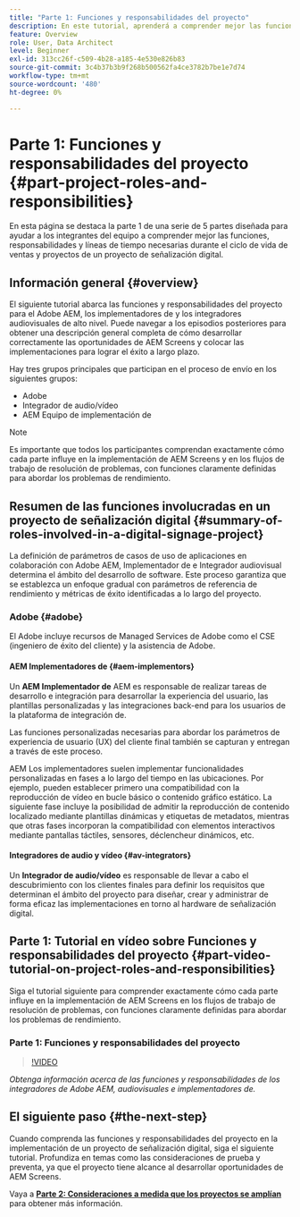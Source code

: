 ```yaml
---
title: "Parte 1: Funciones y responsabilidades del proyecto"
description: En este tutorial, aprenderá a comprender mejor las funciones, las responsabilidades y las líneas de tiempo necesarias durante los ciclos de vida de proyecto y ventas de un proyecto de señalización digital.
feature: Overview
role: User, Data Architect
level: Beginner
exl-id: 313cc26f-c509-4b28-a185-4e530e826b83
source-git-commit: 3c4b37b3b9f268b500562fa4ce3782b7be1e7d74
workflow-type: tm+mt
source-wordcount: '480'
ht-degree: 0%

---
```


# Parte 1: Funciones y responsabilidades del proyecto {#part-project-roles-and-responsibilities}

En esta página se destaca la parte 1 de una serie de 5 partes diseñada para ayudar a los integrantes del equipo a comprender mejor las funciones, responsabilidades y líneas de tiempo necesarias durante el ciclo de vida de ventas y proyectos de un proyecto de señalización digital.

## Información general {#overview}

El siguiente tutorial abarca las funciones y responsabilidades del proyecto para el Adobe AEM, los implementadores de y los integradores audiovisuales de alto nivel. Puede navegar a los episodios posteriores para obtener una descripción general completa de cómo desarrollar correctamente las oportunidades de AEM Screens y colocar las implementaciones para lograr el éxito a largo plazo.

Hay tres grupos principales que participan en el proceso de envío en los siguientes grupos:

* Adobe
* Integrador de audio/vídeo
* AEM Equipo de implementación de

>[!NOTE]
>
>Es importante que todos los participantes comprendan exactamente cómo cada parte influye en la implementación de AEM Screens y en los flujos de trabajo de resolución de problemas, con funciones claramente definidas para abordar los problemas de rendimiento.

## Resumen de las funciones involucradas en un proyecto de señalización digital {#summary-of-roles-involved-in-a-digital-signage-project}

La definición de parámetros de casos de uso de aplicaciones en colaboración con Adobe AEM, Implementador de e Integrador audiovisual determina el ámbito del desarrollo de software. Este proceso garantiza que se establezca un enfoque gradual con parámetros de referencia de rendimiento y métricas de éxito identificadas a lo largo del proyecto.

### Adobe {#adobe}

El Adobe incluye recursos de Managed Services de Adobe como el CSE (ingeniero de éxito del cliente) y la asistencia de Adobe.

#### AEM Implementadores de {#aem-implementors}

Un **AEM Implementador de** AEM es responsable de realizar tareas de desarrollo e integración para desarrollar la experiencia del usuario, las plantillas personalizadas y las integraciones back-end para los usuarios de la plataforma de integración de.

Las funciones personalizadas necesarias para abordar los parámetros de experiencia de usuario (UX) del cliente final también se capturan y entregan a través de este proceso.

AEM Los implementadores suelen implementar funcionalidades personalizadas en fases a lo largo del tiempo en las ubicaciones. Por ejemplo, pueden establecer primero una compatibilidad con la reproducción de vídeo en bucle básico o contenido gráfico estático. La siguiente fase incluye la posibilidad de admitir la reproducción de contenido localizado mediante plantillas dinámicas y etiquetas de metadatos, mientras que otras fases incorporan la compatibilidad con elementos interactivos mediante pantallas táctiles, sensores, déclencheur dinámicos, etc.

#### Integradores de audio y vídeo {#av-integrators}

Un **Integrador de audio/vídeo** es responsable de llevar a cabo el descubrimiento con los clientes finales para definir los requisitos que determinan el ámbito del proyecto para diseñar, crear y administrar de forma eficaz las implementaciones en torno al hardware de señalización digital.

## Parte 1: Tutorial en vídeo sobre Funciones y responsabilidades del proyecto {#part-video-tutorial-on-project-roles-and-responsibilities}

Siga el tutorial siguiente para comprender exactamente cómo cada parte influye en la implementación de AEM Screens en los flujos de trabajo de resolución de problemas, con funciones claramente definidas para abordar los problemas de rendimiento.

### Parte 1: Funciones y responsabilidades del proyecto

>[!VIDEO](https://video.tv.adobe.com/v/28375)

*Obtenga información acerca de las funciones y responsabilidades de los integradores de Adobe AEM, audiovisuales e implementadores de.*

## El siguiente paso {#the-next-step}

Cuando comprenda las funciones y responsabilidades del proyecto en la implementación de un proyecto de señalización digital, siga el siguiente tutorial. Profundiza en temas como las consideraciones de prueba y preventa, ya que el proyecto tiene alcance al desarrollar oportunidades de AEM Screens.

Vaya a **[Parte 2: Consideraciones a medida que los proyectos se amplían](project-considerations.md)** para obtener más información.
